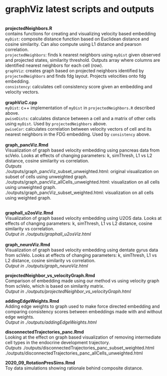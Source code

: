 # graphViz latest scripts and outputs
\
**projectedNeighbors.R**  \
contains functions for creating and visualizing velocity based embedding  \
`myDist`: composite distance function based on Euclidean distance and cosine similarity. Can also compute using L1 distance and pearson correlation.  \
`projectedNeighbors`: finds k nearest neighbors using `myDist` given observed and projected states, similarity threshold. Outputs array where columns are identified nearest neighbors for each cell (row).  \
`graphViz`: creates graph based on projected neighbors identified by `projectedNeighbors` and finds fdg layout. Projects velocities onto fdg embedding.   \
`consistency`: calculates cell consistency score given an embedding and velocity vectors.  \
\
**graphVizC.cpp**  
`myDist`: c++ implementation of `myDist` in `projectedNeighbors.R` described above.  
`pwiseDists`: calculates distance between a cell and a matrix of other cells using `myDist`. Used by `projectedNeighbors` above.  
`pwiseCor`: calculates correlation between velocity vectors of cell and its nearest neighbors in the FDG embedding. Used by `consistency` above.  
\
**graph_pancViz.Rmd**  \
Visualization of graph based velocity embedding using pancreas data from scVelo. Looks at effects of changing parameters: k, simThresh, L1 vs L2 distance, cosine similarity vs correlation.\
*Outputs*  
./outputs/graph_pancViz_subset_unweighted.html: original visualization on subset of cells using unweighted graph.  
./outputs/graph_pancViz_allCells_unweighted.html: visualization on all cells using unweighted graph.  
./outputs/graph_pancViz_subset_weighted.html: visualization on all cells using weighted graph.  

\
**graphall_u2osViz.Rmd**  \
Visualization of graph based velocity embedding using U2OS data. Looks at effects of changing parameters: k, simThresh, L1 vs L2 distance, cosine similarity vs correlation.\
*Output in ./outputs/graphall_u2osViz.html*\
\
**graph_neuroViz.Rmd**  
Visualization of graph based velocity embedding using dentate gyrus data from scVelo. Looks at effects of changing parameters: k, simThresh, L1 vs L2 distance, cosine similarity vs correlation.\
*Output in ./outputs/graph_neuroViz.html*  

**projectedNeighbor_vs_velocityGraph.Rmd**  
Comparison of embedding made using our method vs using velocity graph from scVelo, which is based on similarity matrix.  
*Output in ./outputs/projectedNeighbor_vs_velocityGraph.html*   

**addingEdgeWeights.Rmd**  
Adding edge weights to graph used to make force directed embedding and comparing consistency scores between embeddings made with and without edge weights.  
*Output in ./outputs/addingEdgeWeights.html*  

**disconnectedTrajectories_panc.Rmd**  
Looking at the effect on graph based visualization of removing intermediate cell types in the endocrine development trajectory.  
*Outputs*
./outputs/disconnectedTrajectories_panc_subset_weighted.html  
./outputs/disconnectedTrajectories_panc_allCells_unweighted.html  

**2020_09_RotationPresSims.Rmd**\
Toy data simulations showing rationale behind composite distance.
